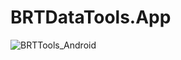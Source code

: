# BRTDataTools.App
![BRTTools_Android](https://github.com/user-attachments/assets/bbb046fe-826a-4ffd-b534-411fe5c7c2b5)
